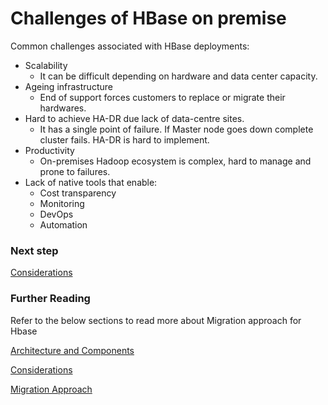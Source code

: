 # Challenges of HBase on premise  

Common challenges associated with HBase deployments:

* Scalability
  * It can be difficult depending on hardware and data center capacity.
* Ageing infrastructure
  * End of support forces customers to replace or migrate their hardwares.
* Hard to achieve HA-DR due lack of data-centre sites.
  * It has a single point of failure. If Master node goes down complete cluster fails. HA-DR is hard to implement.
* Productivity
  * On-premises Hadoop ecosystem is complex, hard to manage and prone to failures.
* Lack of native tools that enable:  
  * Cost transparency
  * Monitoring
  * DevOps
  * Automation

### Next step

[Considerations](considerations.md)

### Further Reading

Refer to the below sections to read more about Migration approach for Hbase

[Architecture and Components](readme.md)

[Considerations](considerations.md)

[Migration Approach](migration-approach.md)
